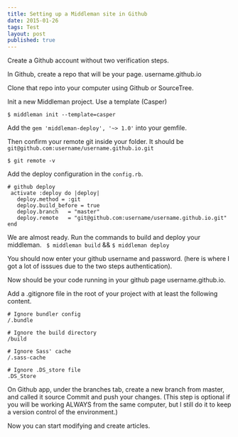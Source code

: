 ```yaml
---
title: Setting up a Middleman site in Github
date: 2015-01-26
tags: Test
layout: post
published: true
---
```


Create a Github account without two verification steps.

In Github, create a repo that will be your page. username.github.io

Clone that repo into your computer using Github or SourceTree. 

Init a new Middleman project. Use a template (Casper)

```
$ middleman init --template=casper
```
Add the `gem 'middleman-deploy', '~> 1.0'` into your gemfile.

Then confirm your remote git inside your folder. It should be `git@github.com:username/username.github.io.git`

```
$ git remote -v
```

Add the deploy configuration in the `config.rb`.

```
# github deploy
 activate :deploy do |deploy|
   deploy.method = :git
   deploy.build_before = true
   deploy.branch   = "master"
   deploy.remote   = "git@github.com:username/username.github.io.git"
end
```

We are almost ready. 
Run the commands to build and deploy your middleman.
` $ middleman build` && `$ middleman deploy`

You should now enter your github username and password.
(here is where I got a lot of isssues due to the two steps authentication).

Now should be your code running in your github page username.github.io.

Add a .gitignore file in the root of your project with at least the following content.

```
# Ignore bundler config
/.bundle

# Ignore the build directory
/build

# Ignore Sass' cache
/.sass-cache

# Ignore .DS_store file
.DS_Store
```
On Github app, under the branches tab, create a new branch from master, and called it source
Commit and push your changes. 
(This step is optional if you will be working ALWAYS from the same computer, but I still do it to keep a version control of the environment.)

Now you can start modifying and create articles.